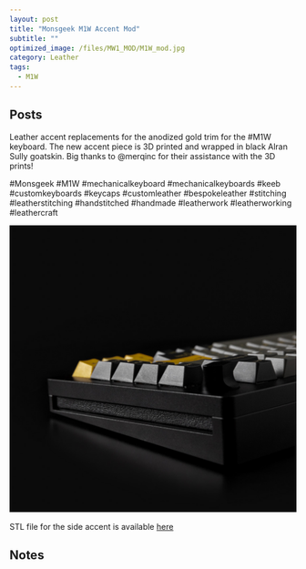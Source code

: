 ```yaml
---
layout: post
title: "Monsgeek M1W Accent Mod"
subtitle: "" 
optimized_image: /files/MW1_MOD/M1W_mod.jpg
category: Leather
tags:
  - M1W
---
```


## Posts

Leather accent replacements for the anodized gold trim for the #M1W keyboard. The new accent piece is 3D printed and wrapped in black Alran Sully goatskin. Big thanks to @merqinc for their assistance with the 3D prints!

#Monsgeek #M1W #mechanicalkeyboard #mechanicalkeyboards #keeb #customkeyboards #keycaps #customleather #bespokeleather #stitching #leatherstitching #handstitched #handmade #leatherwork #leatherworking #leathercraft

<img src="/files/MW1_MOD/M1W_mod.jpg">

STL file for the side accent is available <a href="/files/side_plate.stl">here</a>

## Notes

